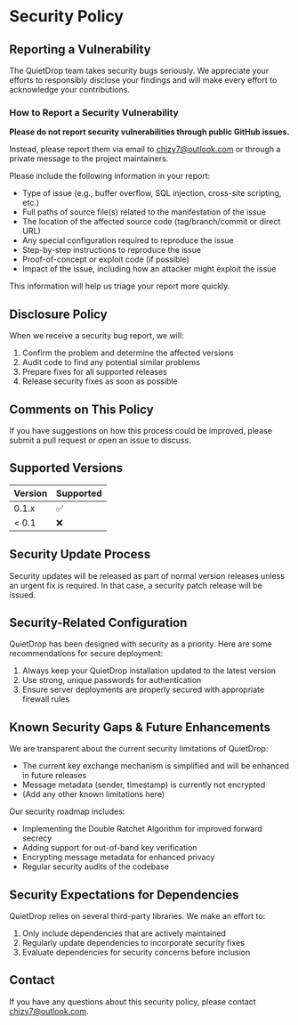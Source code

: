 # Security Policy

## Reporting a Vulnerability

The QuietDrop team takes security bugs seriously. We appreciate your efforts to responsibly disclose your findings and will make every effort to acknowledge your contributions.

### How to Report a Security Vulnerability

**Please do not report security vulnerabilities through public GitHub issues.**

Instead, please report them via email to [chizy7@outlook.com](mailto:chizy7@outlook.com) or through a private message to the project maintainers.

Please include the following information in your report:

- Type of issue (e.g., buffer overflow, SQL injection, cross-site scripting, etc.)
- Full paths of source file(s) related to the manifestation of the issue
- The location of the affected source code (tag/branch/commit or direct URL)
- Any special configuration required to reproduce the issue
- Step-by-step instructions to reproduce the issue
- Proof-of-concept or exploit code (if possible)
- Impact of the issue, including how an attacker might exploit the issue

This information will help us triage your report more quickly.

## Disclosure Policy

When we receive a security bug report, we will:

1. Confirm the problem and determine the affected versions
2. Audit code to find any potential similar problems
3. Prepare fixes for all supported releases
4. Release security fixes as soon as possible

## Comments on This Policy

If you have suggestions on how this process could be improved, please submit a pull request or open an issue to discuss.

## Supported Versions

| Version | Supported          |
| ------- | ------------------ |
| 0.1.x   | :white_check_mark: |
| < 0.1   | :x:                |

## Security Update Process

Security updates will be released as part of normal version releases unless an urgent fix is required. In that case, a security patch release will be issued.

## Security-Related Configuration

QuietDrop has been designed with security as a priority. Here are some recommendations for secure deployment:

1. Always keep your QuietDrop installation updated to the latest version
2. Use strong, unique passwords for authentication
3. Ensure server deployments are properly secured with appropriate firewall rules

## Known Security Gaps & Future Enhancements

We are transparent about the current security limitations of QuietDrop:

- The current key exchange mechanism is simplified and will be enhanced in future releases
- Message metadata (sender, timestamp) is currently not encrypted
- (Add any other known limitations here)

Our security roadmap includes:
- Implementing the Double Ratchet Algorithm for improved forward secrecy
- Adding support for out-of-band key verification
- Encrypting message metadata for enhanced privacy
- Regular security audits of the codebase

## Security Expectations for Dependencies

QuietDrop relies on several third-party libraries. We make an effort to:

1. Only include dependencies that are actively maintained
2. Regularly update dependencies to incorporate security fixes
3. Evaluate dependencies for security concerns before inclusion

## Contact

If you have any questions about this security policy, please contact [chizy7@outlook.com](mailto:chizy7@outlook.com).